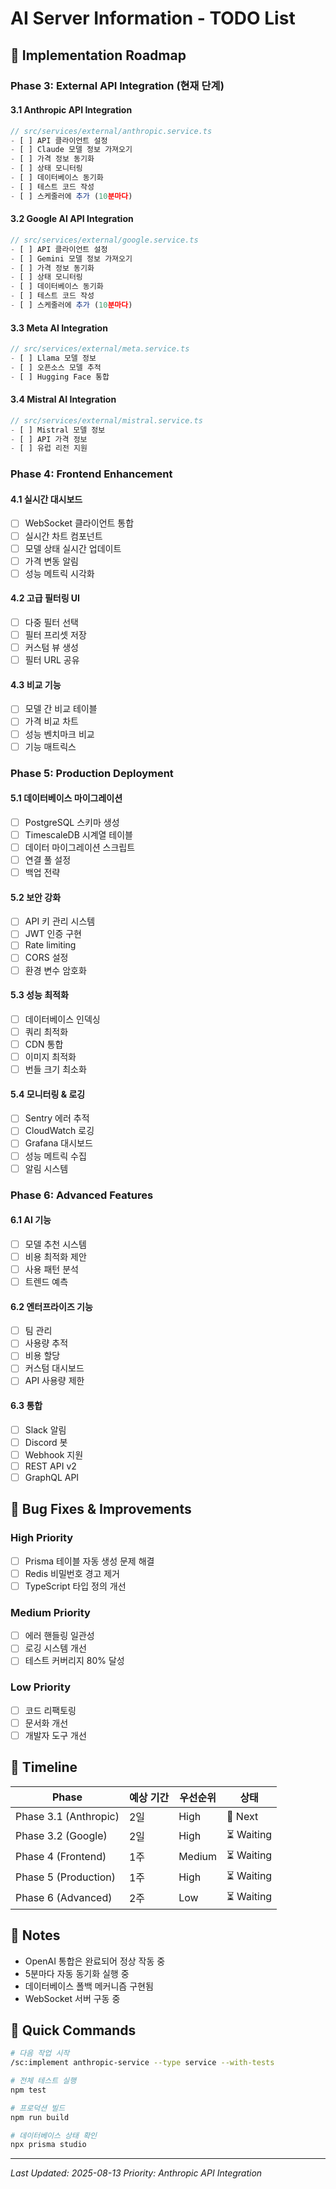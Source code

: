 # AI Server Information - TODO List

## 🎯 Implementation Roadmap

### Phase 3: External API Integration (현재 단계)

#### 3.1 Anthropic API Integration
```typescript
// src/services/external/anthropic.service.ts
- [ ] API 클라이언트 설정
- [ ] Claude 모델 정보 가져오기
- [ ] 가격 정보 동기화
- [ ] 상태 모니터링
- [ ] 데이터베이스 동기화
- [ ] 테스트 코드 작성
- [ ] 스케줄러에 추가 (10분마다)
```

#### 3.2 Google AI API Integration  
```typescript
// src/services/external/google.service.ts
- [ ] API 클라이언트 설정
- [ ] Gemini 모델 정보 가져오기
- [ ] 가격 정보 동기화
- [ ] 상태 모니터링
- [ ] 데이터베이스 동기화
- [ ] 테스트 코드 작성
- [ ] 스케줄러에 추가 (10분마다)
```

#### 3.3 Meta AI Integration
```typescript
// src/services/external/meta.service.ts
- [ ] Llama 모델 정보
- [ ] 오픈소스 모델 추적
- [ ] Hugging Face 통합
```

#### 3.4 Mistral AI Integration
```typescript
// src/services/external/mistral.service.ts
- [ ] Mistral 모델 정보
- [ ] API 가격 정보
- [ ] 유럽 리전 지원
```

### Phase 4: Frontend Enhancement

#### 4.1 실시간 대시보드
- [ ] WebSocket 클라이언트 통합
- [ ] 실시간 차트 컴포넌트
- [ ] 모델 상태 실시간 업데이트
- [ ] 가격 변동 알림
- [ ] 성능 메트릭 시각화

#### 4.2 고급 필터링 UI
- [ ] 다중 필터 선택
- [ ] 필터 프리셋 저장
- [ ] 커스텀 뷰 생성
- [ ] 필터 URL 공유

#### 4.3 비교 기능
- [ ] 모델 간 비교 테이블
- [ ] 가격 비교 차트
- [ ] 성능 벤치마크 비교
- [ ] 기능 매트릭스

### Phase 5: Production Deployment

#### 5.1 데이터베이스 마이그레이션
- [ ] PostgreSQL 스키마 생성
- [ ] TimescaleDB 시계열 테이블
- [ ] 데이터 마이그레이션 스크립트
- [ ] 연결 풀 설정
- [ ] 백업 전략

#### 5.2 보안 강화
- [ ] API 키 관리 시스템
- [ ] JWT 인증 구현
- [ ] Rate limiting
- [ ] CORS 설정
- [ ] 환경 변수 암호화

#### 5.3 성능 최적화
- [ ] 데이터베이스 인덱싱
- [ ] 쿼리 최적화
- [ ] CDN 통합
- [ ] 이미지 최적화
- [ ] 번들 크기 최소화

#### 5.4 모니터링 & 로깅
- [ ] Sentry 에러 추적
- [ ] CloudWatch 로깅
- [ ] Grafana 대시보드
- [ ] 성능 메트릭 수집
- [ ] 알림 시스템

### Phase 6: Advanced Features

#### 6.1 AI 기능
- [ ] 모델 추천 시스템
- [ ] 비용 최적화 제안
- [ ] 사용 패턴 분석
- [ ] 트렌드 예측

#### 6.2 엔터프라이즈 기능
- [ ] 팀 관리
- [ ] 사용량 추적
- [ ] 비용 할당
- [ ] 커스텀 대시보드
- [ ] API 사용량 제한

#### 6.3 통합
- [ ] Slack 알림
- [ ] Discord 봇
- [ ] Webhook 지원
- [ ] REST API v2
- [ ] GraphQL API

## 🐛 Bug Fixes & Improvements

### High Priority
- [ ] Prisma 테이블 자동 생성 문제 해결
- [ ] Redis 비밀번호 경고 제거
- [ ] TypeScript 타입 정의 개선

### Medium Priority  
- [ ] 에러 핸들링 일관성
- [ ] 로깅 시스템 개선
- [ ] 테스트 커버리지 80% 달성

### Low Priority
- [ ] 코드 리팩토링
- [ ] 문서화 개선
- [ ] 개발자 도구 개선

## 📅 Timeline

| Phase | 예상 기간 | 우선순위 | 상태 |
|-------|----------|---------|------|
| Phase 3.1 (Anthropic) | 2일 | High | 🔄 Next |
| Phase 3.2 (Google) | 2일 | High | ⏳ Waiting |
| Phase 4 (Frontend) | 1주 | Medium | ⏳ Waiting |
| Phase 5 (Production) | 1주 | High | ⏳ Waiting |
| Phase 6 (Advanced) | 2주 | Low | ⏳ Waiting |

## 📝 Notes

- OpenAI 통합은 완료되어 정상 작동 중
- 5분마다 자동 동기화 실행 중
- 데이터베이스 폴백 메커니즘 구현됨
- WebSocket 서버 구동 중

## 🔗 Quick Commands

```bash
# 다음 작업 시작
/sc:implement anthropic-service --type service --with-tests

# 전체 테스트 실행
npm test

# 프로덕션 빌드
npm run build

# 데이터베이스 상태 확인
npx prisma studio
```

---
*Last Updated: 2025-08-13*
*Priority: Anthropic API Integration*